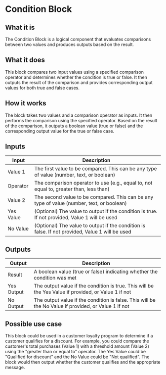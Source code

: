 # Condition Block

## What it is
The Condition Block is a logical component that evaluates comparisons between two values and produces outputs based on the result.

## What it does
This block compares two input values using a specified comparison operator and determines whether the condition is true or false. It then outputs the result of the comparison and provides corresponding output values for both true and false cases.

## How it works
The block takes two values and a comparison operator as inputs. It then performs the comparison using the specified operator. Based on the result of the comparison, it outputs a boolean value (true or false) and the corresponding output value for the true or false case.

## Inputs
| Input | Description |
|-------|-------------|
| Value 1 | The first value to be compared. This can be any type of value (number, text, or boolean) |
| Operator | The comparison operator to use (e.g., equal to, not equal to, greater than, less than) |
| Value 2 | The second value to be compared. This can be any type of value (number, text, or boolean) |
| Yes Value | (Optional) The value to output if the condition is true. If not provided, Value 1 will be used |
| No Value | (Optional) The value to output if the condition is false. If not provided, Value 1 will be used |

## Outputs
| Output | Description |
|--------|-------------|
| Result | A boolean value (true or false) indicating whether the condition was met |
| Yes Output | The output value if the condition is true. This will be the Yes Value if provided, or Value 1 if not |
| No Output | The output value if the condition is false. This will be the No Value if provided, or Value 1 if not |

## Possible use case
This block could be used in a customer loyalty program to determine if a customer qualifies for a discount. For example, you could compare the customer's total purchases (Value 1) with a threshold amount (Value 2) using the "greater than or equal to" operator. The Yes Value could be "Qualified for discount" and the No Value could be "Not qualified". The block would then output whether the customer qualifies and the appropriate message.